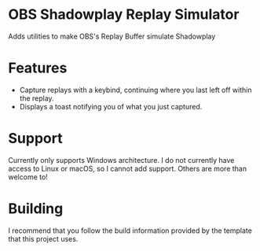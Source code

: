 # OBS Shadowplay Replay Simulator
Adds utilities to make OBS's Replay Buffer simulate Shadowplay 

# Features
- Capture replays with a keybind, continuing where you last left off within the replay.
- Displays a toast notifying you of what you just captured.

# Support
Currently only supports Windows architecture. I do not currently have access to Linux or macOS, so I cannot add support. Others are more than welcome to!

# Building
I recommend that you follow the build information provided by the template that this project uses.